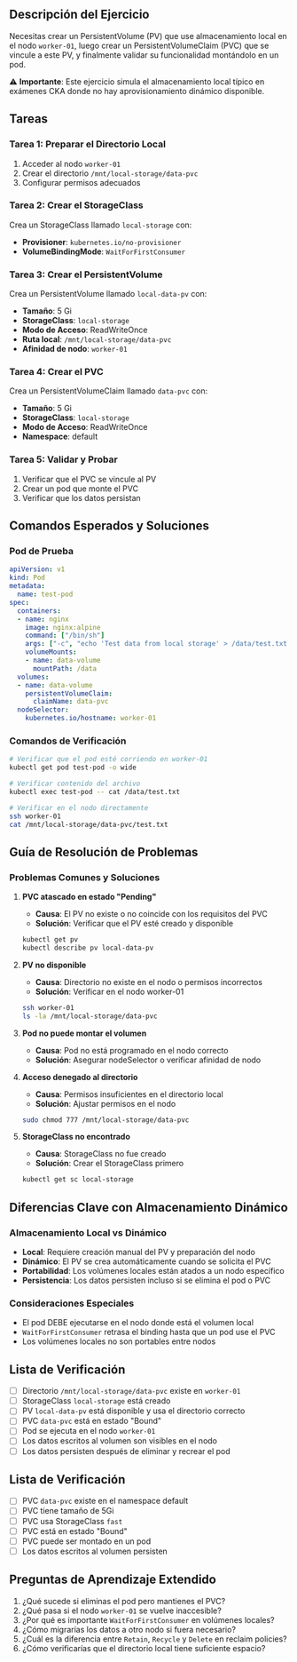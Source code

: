 ## Descripción del Ejercicio
Necesitas crear un PersistentVolume (PV) que use almacenamiento local en el nodo `worker-01`, luego crear un PersistentVolumeClaim (PVC) que se vincule a este PV, y finalmente validar su funcionalidad montándolo en un pod.

⚠️ **Importante**: Este ejercicio simula el almacenamiento local típico en exámenes CKA donde no hay aprovisionamiento dinámico disponible.

## Tareas

### Tarea 1: Preparar el Directorio Local
1. Acceder al nodo `worker-01`
2. Crear el directorio `/mnt/local-storage/data-pvc`
3. Configurar permisos adecuados

### Tarea 2: Crear el StorageClass
Crea un StorageClass llamado `local-storage` con:
- **Provisioner**: `kubernetes.io/no-provisioner`
- **VolumeBindingMode**: `WaitForFirstConsumer`

### Tarea 3: Crear el PersistentVolume
Crea un PersistentVolume llamado `local-data-pv` con:
- **Tamaño**: 5 Gi
- **StorageClass**: `local-storage`
- **Modo de Acceso**: ReadWriteOnce
- **Ruta local**: `/mnt/local-storage/data-pvc`
- **Afinidad de nodo**: `worker-01`

### Tarea 4: Crear el PVC
Crea un PersistentVolumeClaim llamado `data-pvc` con:
- **Tamaño**: 5 Gi
- **StorageClass**: `local-storage`
- **Modo de Acceso**: ReadWriteOnce
- **Namespace**: default

### Tarea 5: Validar y Probar
1. Verificar que el PVC se vincule al PV
2. Crear un pod que monte el PVC
3. Verificar que los datos persistan

## Comandos Esperados y Soluciones

### Pod de Prueba
```yaml
apiVersion: v1
kind: Pod
metadata:
  name: test-pod
spec:
  containers:
  - name: nginx
    image: nginx:alpine
    command: ["/bin/sh"]
    args: ["-c", "echo 'Test data from local storage' > /data/test.txt && nginx -g 'daemon off;'"]
    volumeMounts:
    - name: data-volume
      mountPath: /data
  volumes:
  - name: data-volume
    persistentVolumeClaim:
      claimName: data-pvc
  nodeSelector:
    kubernetes.io/hostname: worker-01
```

### Comandos de Verificación
```bash
# Verificar que el pod esté corriendo en worker-01
kubectl get pod test-pod -o wide

# Verificar contenido del archivo
kubectl exec test-pod -- cat /data/test.txt

# Verificar en el nodo directamente
ssh worker-01
cat /mnt/local-storage/data-pvc/test.txt
```

## Guía de Resolución de Problemas

### Problemas Comunes y Soluciones

1. **PVC atascado en estado "Pending"**
   - **Causa**: El PV no existe o no coincide con los requisitos del PVC
   - **Solución**: Verificar que el PV esté creado y disponible
   ```bash
   kubectl get pv
   kubectl describe pv local-data-pv
   ```

2. **PV no disponible**
   - **Causa**: Directorio no existe en el nodo o permisos incorrectos
   - **Solución**: Verificar en el nodo worker-01
   ```bash
   ssh worker-01
   ls -la /mnt/local-storage/data-pvc
   ```

3. **Pod no puede montar el volumen**
   - **Causa**: Pod no está programado en el nodo correcto
   - **Solución**: Asegurar nodeSelector o verificar afinidad de nodo

4. **Acceso denegado al directorio**
   - **Causa**: Permisos insuficientes en el directorio local
   - **Solución**: Ajustar permisos en el nodo
   ```bash
   sudo chmod 777 /mnt/local-storage/data-pvc
   ```

5. **StorageClass no encontrado**
   - **Causa**: StorageClass no fue creado
   - **Solución**: Crear el StorageClass primero
   ```bash
   kubectl get sc local-storage
   ```

## Diferencias Clave con Almacenamiento Dinámico

### Almacenamiento Local vs Dinámico
- **Local**: Requiere creación manual del PV y preparación del nodo
- **Dinámico**: El PV se crea automáticamente cuando se solicita el PVC
- **Portabilidad**: Los volúmenes locales están atados a un nodo específico
- **Persistencia**: Los datos persisten incluso si se elimina el pod o PVC

### Consideraciones Especiales
- El pod DEBE ejecutarse en el nodo donde está el volumen local
- `WaitForFirstConsumer` retrasa el binding hasta que un pod use el PVC
- Los volúmenes locales no son portables entre nodos

## Lista de Verificación
- [ ] Directorio `/mnt/local-storage/data-pvc` existe en `worker-01`
- [ ] StorageClass `local-storage` está creado
- [ ] PV `local-data-pv` está disponible y usa el directorio correcto
- [ ] PVC `data-pvc` está en estado "Bound"
- [ ] Pod se ejecuta en el nodo `worker-01`
- [ ] Los datos escritos al volumen son visibles en el nodo
- [ ] Los datos persisten después de eliminar y recrear el pod

## Lista de Verificación
- [ ] PVC `data-pvc` existe en el namespace default
- [ ] PVC tiene tamaño de 5Gi
- [ ] PVC usa StorageClass `fast`
- [ ] PVC está en estado "Bound"
- [ ] PVC puede ser montado en un pod
- [ ] Los datos escritos al volumen persisten

## Preguntas de Aprendizaje Extendido
1. ¿Qué sucede si eliminas el pod pero mantienes el PVC?
2. ¿Qué pasa si el nodo `worker-01` se vuelve inaccesible?
3. ¿Por qué es importante `WaitForFirstConsumer` en volúmenes locales?
4. ¿Cómo migrarías los datos a otro nodo si fuera necesario?
5. ¿Cuál es la diferencia entre `Retain`, `Recycle` y `Delete` en reclaim policies?
6. ¿Cómo verificarías que el directorio local tiene suficiente espacio?

